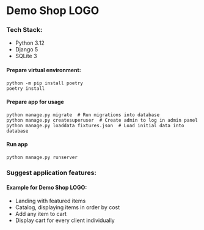 # Demo Shop LOGO

### Tech Stack: 
- Python 3.12
- Django 5
- SQLite 3

#### Prepare virtual environment:
```shell
python -m pip install poetry
poetry install
```

#### Prepare app for usage
```shell
python manage.py migrate  # Run migrations into database
python manage.py createsuperuser  # Create admin to log in admin panel
python manage.py loaddata fixtures.json  # Load initial data into database
```

#### Run app
```shell
python manage.py runserver
```

### Suggest application features:
#### Example for Demo Shop LOGO:

- Landing with featured items
- Catalog, displaying items in order by cost
- Add any item to cart
- Display cart for every client individually
